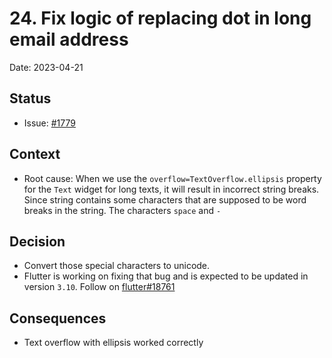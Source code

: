 # 24. Fix logic of replacing dot in long email address

Date: 2023-04-21

## Status

- Issue: [#1779](https://github.com/linagora/tmail-flutter/issues/1779)

## Context

- Root cause: When we use the `overflow=TextOverflow.ellipsis` property for the `Text` widget for long texts, it will result in incorrect string breaks. Since string contains some characters that are supposed to be word breaks in the string. The characters `space` and `-`

## Decision

- Convert those special characters to unicode. 
- Flutter is working on fixing that bug and is expected to be updated in version `3.10`. Follow on [flutter#18761](https://github.com/flutter/flutter/issues/18761)

## Consequences

- Text overflow with ellipsis worked correctly
